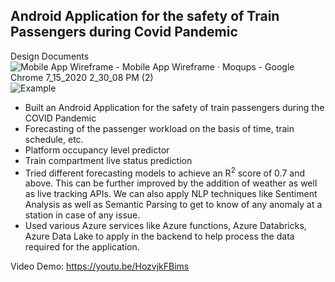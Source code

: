 Android Application for the safety of Train Passengers during Covid Pandemic
-----------------------------------------------------------------------------------------------
Design Documents
![Mobile App Wireframe - Mobile App Wireframe · Moqups - Google Chrome 7_15_2020 2_30_08 PM (2)](https://user-images.githubusercontent.com/23003970/87812102-b0972380-c82d-11ea-8837-cdf2488e1ad6.png)
![Example](https://user-images.githubusercontent.com/23003970/87811747-2058de80-c82d-11ea-9729-2abffbaca9c9.png)


- Built an Android Application for the safety of train passengers during the COVID Pandemic
- Forecasting of the passenger workload on the basis of time, train schedule, etc.
- Platform occupancy level predictor
- Train compartment live status prediction
- Tried different forecasting models to achieve an R<sup>2</sup> score of 0.7 and above. This can be further improved by the addition of weather as well as live tracking APIs. We can also apply NLP techniques like Sentiment Analysis as well as Semantic Parsing to get to know of any anomaly at a station in case of any issue.
- Used various Azure services like Azure functions, Azure Databricks, Azure Data Lake to apply in the backend to help process the data required for the application.

Video Demo: https://youtu.be/HozvjkFBims
